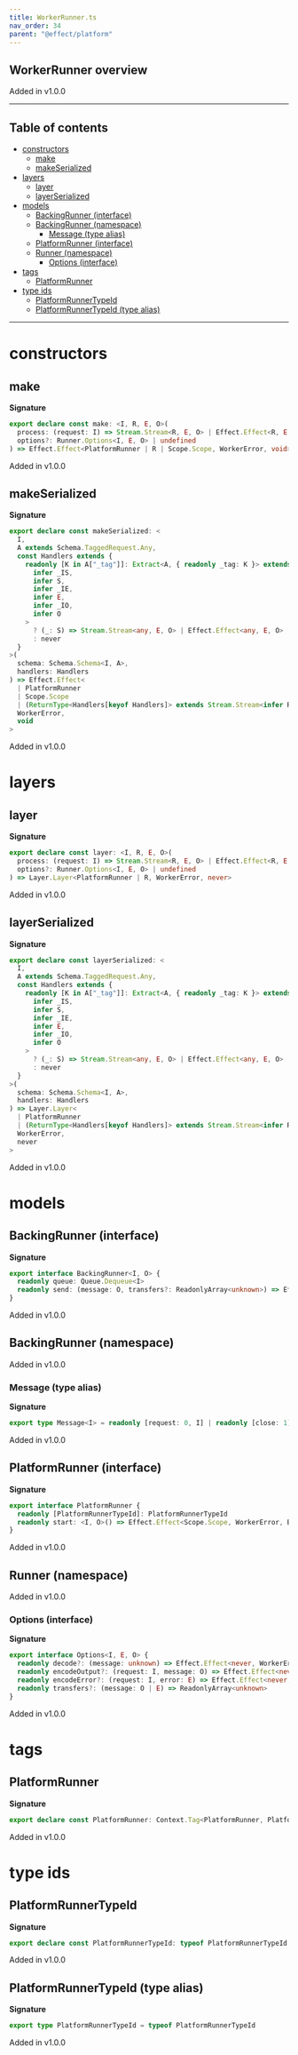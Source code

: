 ```yaml
---
title: WorkerRunner.ts
nav_order: 34
parent: "@effect/platform"
---
```


## WorkerRunner overview

Added in v1.0.0

---

<h2 class="text-delta">Table of contents</h2>

- [constructors](#constructors)
  - [make](#make)
  - [makeSerialized](#makeserialized)
- [layers](#layers)
  - [layer](#layer)
  - [layerSerialized](#layerserialized)
- [models](#models)
  - [BackingRunner (interface)](#backingrunner-interface)
  - [BackingRunner (namespace)](#backingrunner-namespace)
    - [Message (type alias)](#message-type-alias)
  - [PlatformRunner (interface)](#platformrunner-interface)
  - [Runner (namespace)](#runner-namespace)
    - [Options (interface)](#options-interface)
- [tags](#tags)
  - [PlatformRunner](#platformrunner)
- [type ids](#type-ids)
  - [PlatformRunnerTypeId](#platformrunnertypeid)
  - [PlatformRunnerTypeId (type alias)](#platformrunnertypeid-type-alias)

---

# constructors

## make

**Signature**

```ts
export declare const make: <I, R, E, O>(
  process: (request: I) => Stream.Stream<R, E, O> | Effect.Effect<R, E, O>,
  options?: Runner.Options<I, E, O> | undefined
) => Effect.Effect<PlatformRunner | R | Scope.Scope, WorkerError, void>
```

Added in v1.0.0

## makeSerialized

**Signature**

```ts
export declare const makeSerialized: <
  I,
  A extends Schema.TaggedRequest.Any,
  const Handlers extends {
    readonly [K in A["_tag"]]: Extract<A, { readonly _tag: K }> extends Serializable.SerializableWithResult<
      infer _IS,
      infer S,
      infer _IE,
      infer E,
      infer _IO,
      infer O
    >
      ? (_: S) => Stream.Stream<any, E, O> | Effect.Effect<any, E, O>
      : never
  }
>(
  schema: Schema.Schema<I, A>,
  handlers: Handlers
) => Effect.Effect<
  | PlatformRunner
  | Scope.Scope
  | (ReturnType<Handlers[keyof Handlers]> extends Stream.Stream<infer R, infer _E, infer _A> ? R : never),
  WorkerError,
  void
>
```

Added in v1.0.0

# layers

## layer

**Signature**

```ts
export declare const layer: <I, R, E, O>(
  process: (request: I) => Stream.Stream<R, E, O> | Effect.Effect<R, E, O>,
  options?: Runner.Options<I, E, O> | undefined
) => Layer.Layer<PlatformRunner | R, WorkerError, never>
```

Added in v1.0.0

## layerSerialized

**Signature**

```ts
export declare const layerSerialized: <
  I,
  A extends Schema.TaggedRequest.Any,
  const Handlers extends {
    readonly [K in A["_tag"]]: Extract<A, { readonly _tag: K }> extends Serializable.SerializableWithResult<
      infer _IS,
      infer S,
      infer _IE,
      infer E,
      infer _IO,
      infer O
    >
      ? (_: S) => Stream.Stream<any, E, O> | Effect.Effect<any, E, O>
      : never
  }
>(
  schema: Schema.Schema<I, A>,
  handlers: Handlers
) => Layer.Layer<
  | PlatformRunner
  | (ReturnType<Handlers[keyof Handlers]> extends Stream.Stream<infer R, infer _E, infer _A> ? R : never),
  WorkerError,
  never
>
```

Added in v1.0.0

# models

## BackingRunner (interface)

**Signature**

```ts
export interface BackingRunner<I, O> {
  readonly queue: Queue.Dequeue<I>
  readonly send: (message: O, transfers?: ReadonlyArray<unknown>) => Effect.Effect<never, never, void>
}
```

Added in v1.0.0

## BackingRunner (namespace)

Added in v1.0.0

### Message (type alias)

**Signature**

```ts
export type Message<I> = readonly [request: 0, I] | readonly [close: 1]
```

Added in v1.0.0

## PlatformRunner (interface)

**Signature**

```ts
export interface PlatformRunner {
  readonly [PlatformRunnerTypeId]: PlatformRunnerTypeId
  readonly start: <I, O>() => Effect.Effect<Scope.Scope, WorkerError, BackingRunner<I, O>>
}
```

Added in v1.0.0

## Runner (namespace)

Added in v1.0.0

### Options (interface)

**Signature**

```ts
export interface Options<I, E, O> {
  readonly decode?: (message: unknown) => Effect.Effect<never, WorkerError, I>
  readonly encodeOutput?: (request: I, message: O) => Effect.Effect<never, WorkerError, unknown>
  readonly encodeError?: (request: I, error: E) => Effect.Effect<never, WorkerError, unknown>
  readonly transfers?: (message: O | E) => ReadonlyArray<unknown>
}
```

Added in v1.0.0

# tags

## PlatformRunner

**Signature**

```ts
export declare const PlatformRunner: Context.Tag<PlatformRunner, PlatformRunner>
```

Added in v1.0.0

# type ids

## PlatformRunnerTypeId

**Signature**

```ts
export declare const PlatformRunnerTypeId: typeof PlatformRunnerTypeId
```

Added in v1.0.0

## PlatformRunnerTypeId (type alias)

**Signature**

```ts
export type PlatformRunnerTypeId = typeof PlatformRunnerTypeId
```

Added in v1.0.0

